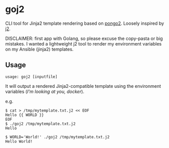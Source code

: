 # goj2
CLI tool for Jinja2 template rendering based on [pongo2](https://github.com/flosch/pongo2).
Loosely inspired by [j2](https://bitbucket.org/cavanaug/j2).

DISCLAIMER: first app with Golang, so please excuse the copy-pasta or big mistakes.
I wanted a lightweight j2 tool to render my environment variables on my Ansible (jinja2) templates.

## Usage
```
usage: goj2 [inputfile]
```
It will output a rendered Jinja2-compatible template using the environment variables (*I'm looking at you, docker*).

e.g.
```
$ cat > /tmp/mytemplate.txt.j2 << EOF
Hello {{ WORLD }}
EOF
$ ./goj2 /tmp/mytemplate.txt.j2
Hello

$ WORLD='World!' ./goj2 /tmp/mytemplate.txt.j2
Hello World!

```

